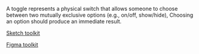 A toggle represents a physical switch that allows someone to choose between two mutually exclusive options (e.g., on/off, show/hide), Choosing an option should produce an immediate result.

[Sketch toolkit]()

[Figma toolkit]()
